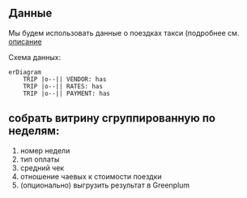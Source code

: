 
## Данные

Мы будем использовать данные о поездках такси (подробнее см. [описание](../practice1/README.md) 

Схема данных:

```mermaid
erDiagram
    TRIP |o--|| VENDOR: has
    TRIP |o--|| RATES: has
    TRIP |o--|| PAYMENT: has
```


## собрать витрину сгруппированную по неделям:

1. номер недели
2. тип оплаты
3. средний чек
4. отношение чаевых к стоимости поездки
5. (опционально) выгрузить результат в Greenplum
